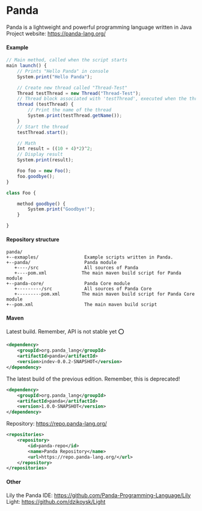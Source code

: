 # Panda

Panda is a lightweight and powerful programming language written in Java
<br>
Project website: https://panda-lang.org/
<br>

#### Example

```javascript
// Main method, called when the script starts
main launch() {
    // Prints "Hello Panda" in console
    System.print("Hello Panda");

    // Create new thread called "Thread-Test"
    Thread testThread = new Thread("Thread-Test");
    // Thread block associated with 'testThread', executed when the thread starts
    thread (testThread) {
        // Print the name of the thread
        System.print(testThread.getName());
    }
    // Start the thread
    testThread.start();

    // Math
    Int result = ((10 + 4)*2)^2;
    // Display result
    System.print(result);

    Foo foo = new Foo();
    foo.goodbye();
}

class Foo {

    method goodbye() {
        System.print("Goodbye!");
    }

}
```

#### Repository structure

```
panda/
+--exmaples/                 Example scripts written in Panda.
+--panda/                    Panda module
   +----/src                 All sources of Panda
   +----pom.xml             The main maven build script for Panda module
+--panda-core/               Panda Core module
   +---------/src            All sources of Panda Core
   +---------pom.xml        The main maven build script for Panda Core module
+--pom.xml                   The main maven build script
```

#### Maven

Latest build. Remember, API is not stable yet :o:
```xml
<dependency>
    <groupId>org.panda_lang</groupId>
    <artifactId>panda</artifactId>
    <version>indev-0.0.2-SNAPSHOT</version>
</dependency>
```
The latest build of the previous edition. Remember, this is deprecated!
```xml
<dependency>
    <groupId>org.panda_lang</groupId>
    <artifactId>panda</artifactId>
    <version>1.0.0-SNAPSHOT</version>
</dependency>
```
Repository: https://repo.panda-lang.org/
```xml
<repositories>
    <repository>
        <id>panda-repo</id>
        <name>Panda Repository</name>
        <url>https://repo.panda-lang.org/</url>
    </repository>
</repositories>
```

#### Other

Lily the Panda IDE: https://github.com/Panda-Programming-Language/Lily
<br>
Light: https://github.com/dzikoysk/Light
